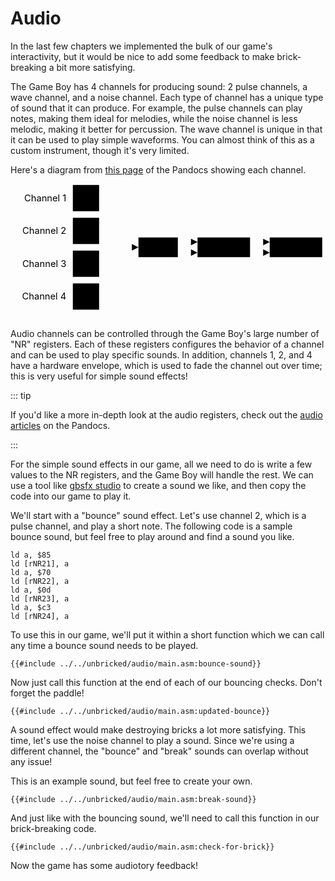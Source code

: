 # Audio

In the last few chapters we implemented the bulk of our game's interactivity, but it would be nice to add some feedback to make brick-breaking a bit more satisfying.

The Game Boy has 4 channels for producing sound: 2 pulse channels, a wave channel, and a noise channel.
Each type of channel has a unique type of sound that it can produce.
For example, the pulse channels can play notes, making them ideal for melodies, while the noise channel is less melodic, making it better for percussion.
The wave channel is unique in that it can be used to play simple waveforms.
You can almost think of this as a custom instrument, though it's very limited.

Here's a diagram from [this page](https://gbdev.io/pandocs/Audio.html) of the Pandocs showing each channel.
<svg viewBox="0 0 480 220" preserveAspectRatio="xMidYMid meet" xmlns="http://www.w3.org/2000/svg">
  <defs>
    <style type="text/css">
      text {
        fill: var(--fg);
        dominant-baseline: middle;
      }
      .centered { text-anchor: middle; }
      .right    { text-anchor: end; }
      rect, path, use {
        stroke: var(--fg);
        fill: var(--fg);
      }
      .inverted {
        stroke: var(--bg);
        fill: var(--bg);
      }
      .unfilled {
        fill: none !important;
      }
      .no-stroke {
        stroke: none !important;
      }
    </style>
    <path d="M 0,-5
             v 10
             l 10,-5
             z" id="arrow-head"></path>
  </defs>
  <text x="85" y="36" class="right">Channel 1</text>
  <rect x="95" y="15" width="40" height="40"></rect>
  <path d="M 95,45
           h 10
           v -20
           h 10
           v 20
           h 10
           v -20
           h 10" class="inverted unfilled"></path>
  <text x="85" y="86" class="right">Channel 2</text>
  <rect x="95" y="65" width="40" height="40"></rect>
  <path d="M 95,95
           h 10
           v -20
           h 10
           v 20
           h 10
           v -20
           h 10" class="inverted unfilled"></path>
  <text x="85" y="136" class="right">Channel 3</text>
  <rect x="95" y="115" width="40" height="40"></rect>
  <path d="M 95,141
           h 2
           v -2
           h 2
           v -3
           h 2
           v -3
           h 2
           v -3
           h 2
           v -2
           h 2
           v -1
           h 2
           v 1
           h 2
           v 2
           h 2
           v 5
           h 2
           v 4
           h 2
           v 2
           h 2
           v 1
           h 4
           v -10
           h 2
           v -5
           h 2
           v 15
           h 2
           v -14
           h 2
           v 7
           h 2
           v 4
           h 2
           v 2
           h 4
           v 1
           h 4
           v -1
           h 2
           v -1
           h 2
           v -2
           h 2
           v -2
           h 2
           v -3
           h 2
           v -2
           h 2
           v -2
           h 2" class="inverted unfilled"></path>
  <text x="85" y="186" class="right">Channel 4</text>
  <rect x="95" y="165" width="40" height="40"></rect>
  <path d="M 95,195
           h 2
           v -20
           h 2
           v 20
           h 5
           v -20
           h 2
           v 20
           h 1
           v -20
           h 6
           v 20
           h 3
           v -20
           h 2
           v 20
           h 1
           v -20
           h 2
           v 20
           h 5
           v -20
           h 1
           v 20
           h 4
           v -20
           h 2
           v 20
           h 1
           v -20
           h 1" class="inverted unfilled"></path>
  <path d="M 135,35
           h 30
           m -30,50
           h 30
           m -30,50
           h 30
           m -30,50
           h 30
           v -150
           m 0,75
           h 30" class="unfilled"></path>
  <use x="185" y="110" href="#arrow-head"></use>
  <rect x="195" y="95" width="60" height="30"></rect>
  <text x="225" y="110" class="centered inverted no-stroke">Mixer</text>
  <path d="M 255,102
           h 30" class="unfilled"></path>
  <use x="275" y="102" href="#arrow-head"></use>
  <path d="M 255,118
           h 30" class="unfilled"></path>
  <use x="275" y="118" href="#arrow-head"></use>
  <rect x="285" y="95" width="80" height="30"></rect>
  <text x="325" y="110" class="centered inverted no-stroke">Amplifier</text>
  <path d="M 365,102
           h 30" class="unfilled"></path>
  <use x="385" y="102" href="#arrow-head"></use>
  <path d="M 365,118
           h 30" class="unfilled"></path>
  <use x="385" y="118" href="#arrow-head"></use>
  <rect x="395" y="95" width="80" height="30"></rect>
  <text x="435" y="110" class="centered inverted no-stroke">Output</text>
</svg>

Audio channels can be controlled through the Game Boy's large number of "NR" registers.
Each of these registers configures the behavior of a channel and can be used to play specific sounds.
In addition, channels 1, 2, and 4 have a hardware envelope, which is used to fade the channel out over time; this is very useful for simple sound effects!

::: tip

If you'd like a more in-depth look at the audio registers, check out the [audio articles](https://gbdev.io/pandocs/Audio.html) on the Pandocs.

:::

For the simple sound effects in our game, all we need to do is write a few values to the NR registers, and the Game Boy will handle the rest.
We can use a tool like [gbsfx studio](https://daid.github.io/gbsfx-studio/) to create a sound we like, and then copy the code into our game to play it.

We'll start with a "bounce" sound effect. Let's use channel 2, which is a pulse channel, and play a short note.
The following code is a sample bounce sound, but feel free to play around and find a sound you like.

```rgbasm
ld a, $85
ld [rNR21], a
ld a, $70
ld [rNR22], a
ld a, $0d
ld [rNR23], a
ld a, $c3
ld [rNR24], a
```

To use this in our game, we'll put it within a short function which we can call any time a bounce sound needs to be played.

```rgbasm,linenos,start={{#line_no_of "" ../../unbricked/audio/main.asm:bounce-sound}}
{{#include ../../unbricked/audio/main.asm:bounce-sound}}
```

Now just call this function at the end of each of our bouncing checks.
Don't forget the paddle!

```rgbasm,linenos,start={{#line_no_of "" ../../unbricked/audio/main.asm:updated-bounce}}
{{#include ../../unbricked/audio/main.asm:updated-bounce}}
```

A sound effect would make destroying bricks a lot more satisfying.
This time, let's use the noise channel to play a sound.
Since we're using a different channel, the "bounce" and "break" sounds can overlap without any issue!

This is an example sound, but feel free to create your own.

```rgbasm,linenos,start={{#line_no_of "" ../../unbricked/audio/main.asm:break-sound}}
{{#include ../../unbricked/audio/main.asm:break-sound}}
```

And just like with the bouncing sound, we'll need to call this function in our brick-breaking code.

```rgbasm,linenos,start={{#line_no_of "" ../../unbricked/audio/main.asm:check-for-brick}}
{{#include ../../unbricked/audio/main.asm:check-for-brick}}
```

Now the game has some audiotory feedback!
